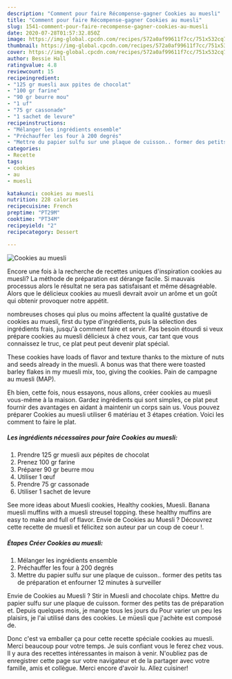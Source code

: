 ```yaml
---
description: "Comment pour faire Récompense-gagner Cookies au muesli"
title: "Comment pour faire Récompense-gagner Cookies au muesli"
slug: 1541-comment-pour-faire-recompense-gagner-cookies-au-muesli
date: 2020-07-28T01:57:32.850Z
image: https://img-global.cpcdn.com/recipes/572a0af99611f7cc/751x532cq70/cookies-au-muesli-photo-principale-de-la-recette.jpg
thumbnail: https://img-global.cpcdn.com/recipes/572a0af99611f7cc/751x532cq70/cookies-au-muesli-photo-principale-de-la-recette.jpg
cover: https://img-global.cpcdn.com/recipes/572a0af99611f7cc/751x532cq70/cookies-au-muesli-photo-principale-de-la-recette.jpg
author: Bessie Hall
ratingvalue: 4.8
reviewcount: 15
recipeingredient:
- "125 gr muesli aux ppites de chocolat"
- "100 gr farine"
- "90 gr beurre mou"
- "1 uf"
- "75 gr cassonade"
- "1 sachet de levure"
recipeinstructions:
- "Mélanger les ingrédients ensemble"
- "Préchauffer les four à 200 degrés"
- "Mettre du papier sulfu sur une plaque de cuisson.. former des petits tas de préparation et enfourner 12 minutes à surveiller"
categories:
- Recette
tags:
- cookies
- au
- muesli

katakunci: cookies au muesli 
nutrition: 228 calories
recipecuisine: French
preptime: "PT29M"
cooktime: "PT34M"
recipeyield: "2"
recipecategory: Dessert

---
```



![Cookies au muesli](https://img-global.cpcdn.com/recipes/572a0af99611f7cc/751x532cq70/cookies-au-muesli-photo-principale-de-la-recette.jpg)

Encore une fois à la recherche de recettes uniques d'inspiration cookies au muesli? La méthode de préparation est dérange facile. Si mauvais processus alors le résultat ne sera pas satisfaisant et même désagréable. Alors que le délicieux cookies au muesli devrait avoir un arôme et un goût qui obtenir provoquer notre appétit.

nombreuses choses qui plus ou moins affectent la qualité gustative de cookies au muesli, first du type d'ingrédients, puis la sélection des ingrédients frais, jusqu'à comment faire et servir. Pas besoin étourdi si veux prépare cookies au muesli délicieux à chez vous, car tant que vous connaissez le truc, ce plat peut peut devenir plat spécial.

These cookies have loads of flavor and texture thanks to the mixture of nuts and seeds already in the muesli. A bonus was that there were toasted barley flakes in my muesli mix, too, giving the cookies. Pain de campagne au muesli (MAP).


Eh bien, cette fois, nous essayons, nous allons, créer cookies au muesli vous-même à la maison. Gardez ingrédients qui sont simples, ce plat peut fournir des avantages en aidant à maintenir un corps sain us. Vous pouvez préparer Cookies au muesli utiliser 6 matériau et 3 étapes création. Voici les comment to faire le plat.

<!--inarticleads1-->

##### Les ingrédients nécessaires pour faire Cookies au muesli:

1. Prendre 125 gr muesli aux pépites de chocolat
1. Prenez 100 gr farine
1. Préparer 90 gr beurre mou
1. Utiliser 1 œuf
1. Prendre 75 gr cassonade
1. Utiliser 1 sachet de levure


See more ideas about Muesli cookies, Healthy cookies, Muesli. Banana muesli muffins with a muesli streusel topping. these healthy muffins are easy to make and full of flavor. Envie de Cookies au Muesli ? Découvrez cette recette de muesli et félicitez son auteur par un coup de coeur !. 

<!--inarticleads2-->

##### Étapes Créer Cookies au muesli:

1. Mélanger les ingrédients ensemble
1. Préchauffer les four à 200 degrés
1. Mettre du papier sulfu sur une plaque de cuisson.. former des petits tas de préparation et enfourner 12 minutes à surveiller


Envie de Cookies au Muesli ? Stir in Muesli and chocolate chips. Mettre du papier sulfu sur une plaque de cuisson. former des petits tas de préparation et. Depuis quelques mois, je mange tous les jours du Pour varier un peu les plaisirs, je l&#39;ai utilisé dans des cookies. Le müesli que j&#39;achète est composé de. 


Donc c'est va emballer ça pour cette recette spéciale cookies au muesli. Merci beaucoup pour votre temps. Je suis confiant vous le ferez chez vous. Il y aura des recettes  intéressantes in maison à venir. N'oubliez pas de enregistrer cette page sur votre navigateur et de la partager avec votre famille, amis et collègue. Merci encore d'avoir lu. Allez cuisiner!
